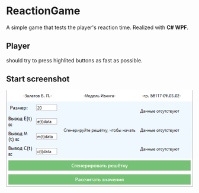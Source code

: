 # ReactionGame
A simple game that tests the player's reaction time. Realized with **C# WPF**.
## Player
should try to press highlited buttons as fast as possible.
## Start screenshot
![programm_screenshot](https://github.com/PlzStandBy/IsingModel/blob/main/WelcomeScreen.PNG)
